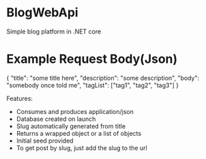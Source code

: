 # BlogWebApi
Simple blog platform in .NET core
# Example Request Body(Json)
{
    "title": "some title here",
    "description": "some description",
    "body": "somebody once told me",
    "tagList": ["tag1", "tag2", "tag3"]
}

Features:
 - Consumes and produces application/json
  - Database created on launch
  - Slug automatically generated from title
  - Returns a wrapped object or a list of objects
  - Initial seed provided
  - To get post by slug, just add the slug to the url


